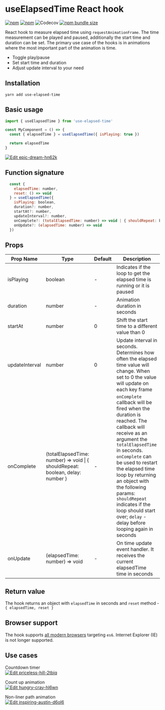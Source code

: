 # useElapsedTime React hook

[![npm](https://img.shields.io/npm/v/use-elapsed-time)](https://www.npmjs.com/package/use-elapsed-time)
[![npm](https://img.shields.io/npm/dw/use-elapsed-time)](https://www.npmjs.com/package/use-elapsed-time)
![Codecov](https://img.shields.io/codecov/c/github/vydimitrov/use-elapsed-time)
[![npm bundle size](https://img.shields.io/bundlephobia/min/use-elapsed-time)](https://bundlephobia.com/result?p=use-elapsed-time)

React hook to measure elapsed time using `requestAnimationFrame`. The time measurement can be played and paused, additionally the start time and duration can be set. The primary use case of the hooks is in animations where the most important part of the animation is time.

- Toggle play/pause
- Set start time and duration
- Adjust update interval to your need

## Installation

```
yarn add use-elapsed-time
```

## Basic usage

```jsx
import { useElapsedTime } from 'use-elapsed-time'

const MyComponent = () => {
  const { elapsedTime } = useElapsedTime({ isPlaying: true })

  return elapsedTime
}
```

[![Edit epic-dream-hn62k](https://codesandbox.io/static/img/play-codesandbox.svg)](https://codesandbox.io/s/epic-dream-hn62k?fontsize=14&hidenavigation=1&theme=dark)

## Function signature

```js
  const {
    elapsedTime: number,
    reset: () => void
  } = useElapsedTime({
    isPlaying: boolean,
    duration?: number,
    startAt?: number,
    updateInterval?: number,
    onComplete?: (totalElapsedTime: number) => void | { shouldRepeat: boolean, delay: number },
    onUpdate?: (elapsedTime: number) => void
  })
```

## Props

| Prop Name      | Type                                                                           | Default | Description                                                                                                                                                                                                                                                                                                                                                       |
| -------------- | ------------------------------------------------------------------------------ | ------- | ----------------------------------------------------------------------------------------------------------------------------------------------------------------------------------------------------------------------------------------------------------------------------------------------------------------------------------------------------------------- |
| isPlaying      | boolean                                                                        | -       | Indicates if the loop to get the elapsed time is running or it is paused                                                                                                                                                                                                                                                                                          |
| duration       | number                                                                         | -       | Animation duration in seconds                                                                                                                                                                                                                                                                                                                                     |
| startAt        | number                                                                         | 0       | Shift the start time to a different value than 0                                                                                                                                                                                                                                                                                                                  |
| updateInterval | number                                                                         | 0       | Update interval in seconds. Determines how often the elapsed time value will change. When set to 0 the value will update on each key frame                                                                                                                                                                                                                        |
| onComplete     | (totalElapsedTime: number) => void \| { shouldRepeat: boolean, delay: number } | -       | `onComplete` callback will be fired when the duration is reached. The callback will receive as an argument the `totalElapsedTime` in seconds. `onComplete` can be used to restart the elapsed time loop by returning an object with the following params: `shouldRepeat` indicates if the loop should start over; `delay` - delay before looping again in seconds |
| onUpdate       | (elapsedTime: number) => void                                                  | -       | On time update event handler. It receives the current elapsedTime time in seconds                                                                                                                                                                                                                                                                                 |

## Return value

The hook returns an object with `elapsedTime` in seconds and `reset` method - `{ elapsedTime, reset }`

## Browser support

The hook supports [all modern browsers](https://caniuse.com/?search=es6) targeting `es6`. Internet Explorer (IE) is not longer supported.

## Use cases

Countdown timer  
[![Edit priceless-hill-2tbiq](https://codesandbox.io/static/img/play-codesandbox.svg)](https://codesandbox.io/s/priceless-hill-2tbiq?fontsize=14&hidenavigation=1&theme=dark)

Count up animation  
[![Edit hungry-cray-hl6wn](https://codesandbox.io/static/img/play-codesandbox.svg)](https://codesandbox.io/s/hungry-cray-hl6wn?fontsize=14&hidenavigation=1&theme=dark)

Non-liner path animation  
[![Edit inspiring-austin-d6ol6](https://codesandbox.io/static/img/play-codesandbox.svg)](https://codesandbox.io/s/inspiring-austin-d6ol6?fontsize=14&hidenavigation=1&theme=dark)
